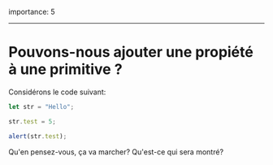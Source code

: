 importance: 5

---

# Pouvons-nous ajouter une propiété à une primitive ?


Considérons le code suivant:

```js
let str = "Hello";

str.test = 5;

alert(str.test);
```

Qu'en pensez-vous, ça va marcher? Qu'est-ce qui sera montré?
